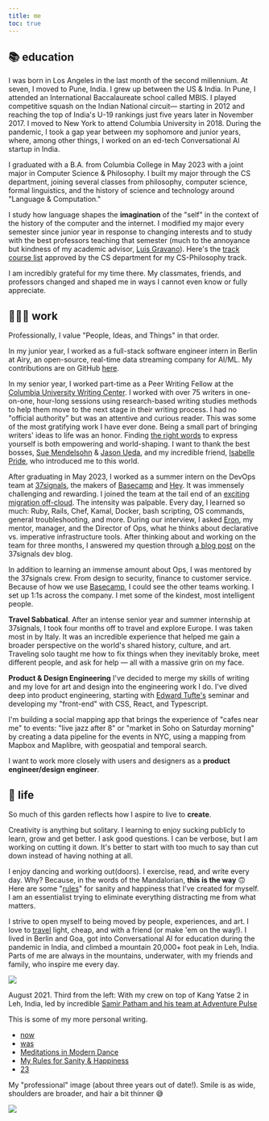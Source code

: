 ```yaml
---
title: me
toc: true
---
```

## 📚 education
I was born in Los Angeles in the last month of the second millennium. At seven, I moved to Pune, India. I grew up between the US & India. In Pune, I attended an International Baccalaureate school called MBIS. I played competitive squash on the Indian National circuit— starting in 2012 and reaching the top of India's U-19 rankings just five years later in November 2017. I moved to New York to attend Columbia University in 2018. During the pandemic, I took a gap year between my sophomore and junior years, where, among other things, I worked on an ed-tech Conversational AI startup in India.

I graduated with a B.A. from Columbia College in May 2023 with a joint major in Computer Science & Philosophy. I built my major through the CS department, joining several classes from philosophy, computer science, formal linguistics, and the history of science and technology around "Language & Computation." 

I study how language shapes the **imagination** of the "self"  in the context of the history of the computer and the internet. I modified my major every semester since junior year in response to changing interests and to study with the best professors teaching that semester (much to the annoyance but kindness of my academic advisor, [Luis Gravano]()). Here's the [track course list](media/columbia-cs-track.pdf) approved by the CS department for my CS-Philosophy track. 

I am incredibly grateful for my time there. My classmates, friends, and professors changed and shaped me in ways I cannot even know or fully appreciate. 

## 🧑🏽‍💻 work
Professionally, I value "People, Ideas, and Things" in that order. 

In my junior year, I worked as a full-stack software engineer intern in Berlin at Airy, an open-source, real-time data streaming company for AI/ML. My contributions are on GitHub [here](https://github.com/airyhq/airy/pulls?q=is%3Aclosed+author%3Aarmanjindal). 

In my senior year, I worked part-time as a Peer Writing Fellow at the [Columbia University Writing Center](https://www.college.columbia.edu/core/node/4083).  I worked with over 75 writers in one-on-one, hour-long sessions using research-based writing studies methods to help them move to the next stage in their writing process. I had no "official authority" but was an attentive and curious reader. This was some of the most gratifying work I have ever done. Being a small part of bringing writers' ideas to life was an honor. Finding [the right words](digital-garden/philosophy/Jugaad%20and%20the%20Power%20of%20the%20Right%20Word.md) to express yourself is both empowering and world-shaping. I want to thank the best bosses, [Sue Mendelsohn](https://english.columbia.edu/content/sue-mendelsohn) & [Jason Ueda](https://www.college.columbia.edu/core/uwp/writing-center/consultants#JasonU), and my incredible friend,  [Isabelle Pride](https://www.linkedin.com/in/isabellepride/), who introduced me to this world.

After graduating in May 2023, I worked as a summer intern on the DevOps team at [37signals](https://37signals.com/), the makers of [Basecamp](https://basecamp.com/) and [Hey](https://www.hey.com/).  It was immensely challenging and rewarding. I joined the team at the tail end of an [exciting migration off-cloud](https://basecamp.com/cloud-exit). The intensity was palpable. Every day, I learned so much: Ruby, Rails, Chef, Kamal, Docker, bash scripting, OS commands, general troubleshooting, and more. During our interview, I asked [Eron](https://dev.37signals.com/author/eron/), my mentor, manager, and the Director of Ops, what he thinks about declarative vs. imperative infrastructure tools. After thinking about and working on the team for three months, I answered my question through [a blog post](https://dev.37signals.com/leaning-imperative/) on the 37signals dev blog. 

In addition to learning an immense amount about Ops, I was mentored by the 37signals crew. From design to security, finance to customer service. Because of how we use [Basecamp](https://basecamp.com/), I could see the other teams working. I set up 1:1s across the company. I met some of the kindest, most intelligent people. 

**Travel Sabbatical**. After an intense senior year and summer internship at 37signals, I took four months off to travel and explore Europe. I was taken most in by Italy. It was an incredible experience that helped me gain a broader perspective on the world's shared history, culture, and art. Traveling solo taught me how to fix things when they inevitably broke, meet different people, and ask for help — all with a massive grin on my face. 

**Product & Design Engineering**
I've decided to merge my skills of writing and my love for art and design into the engineering work I do. I've dived deep into product engineering, starting with [Edward Tufte's](https://www.edwardtufte.com/tufte/) seminar and developing my "front-end" with CSS, React, and Typescript. 

I'm building a social mapping app that brings the experience of  "cafes near me" to events: "live jazz after 8" or "market in Soho on Saturday morning" by creating a data pipeline for the events in NYC, using a mapping from Mapbox and Maplibre, with geospatial and temporal search. 

I want to work more closely with users and designers as a **product engineer/design engineer**. 

## 🚀 life
So much of this garden reflects how I aspire to live to **create**. 

Creativity is anything but solitary. I learning to enjoy sucking publicly to learn, grow and get better. I ask good questions. I can be verbose, but I am working on cutting it down. It's better to start with too much to say than cut down instead of having nothing at all. 

I enjoy dancing and working out(doors). I exercise, read, and write every day. Why? Because, in the words of the Mandalorian, **this is the way** 🙃 Here are some "[rules](digital-garden/My%20Rules%20for%20Sanity%20&%20Happiness.md)" for sanity and happiness that I've created for myself. I am an essentialist trying to eliminate everything distracting me from what matters. 

I strive to open myself to being moved by people, experiences, and art. I love to [travel](digital-garden/travel%20and%20life%20journal/Travel.md) light, cheap, and with a friend (or make 'em on the way!). I lived in Berlin and Goa, got into Conversational AI for education during the pandemic in India, and climbed a mountain 20,000+ foot peak in Leh, India. Parts of me are always in the mountains, underwater, with my friends and family, who inspire me every day. 


![](media/kang-yatse.jpg)

August 2021. Third from the left: With my crew on top of Kang Yatse 2 in Leh, India, led by incredible [Samir Patham and his team at Adventure Pulse](https://adventure-pulse.com/)

This is some of my more personal writing.
- [now](digital-garden/now.md)
- [was](digital-garden/was.md)
- [Meditations in Modern Dance](digital-garden/Meditations%20on%20Modern%20Dance.md)
- [My Rules for Sanity & Happiness](digital-garden/My%20Rules%20for%20Sanity%20&%20Happiness.md)
- [23](private/23.md)

My "professional" image (about three years out of date!). Smile is as wide, shoulders are broader, and hair a bit thinner 😅 

![ ](media/profesh-photo.jpeg)
